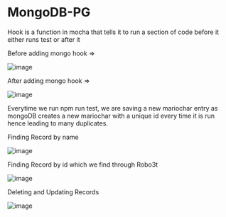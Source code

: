# MongoDB-PG
Hook is a function in mocha that tells it to run a section of code before it either runs test or after it

Before adding mongo hook => 

![image](https://user-images.githubusercontent.com/57283161/82694861-a7506700-9c81-11ea-9d2c-8fa9dec27ff3.png)

After adding mongo hook => 

![image](https://user-images.githubusercontent.com/57283161/82694954-ce0e9d80-9c81-11ea-828c-936f9da6ec99.png)

Everytime we run npm run test, we are saving a new mariochar entry as mongoDB creates a new mariochar with a unique id every time it is run hence leading to many duplicates.

Finding Record by name

![image](https://user-images.githubusercontent.com/57283161/82721521-5ff6c480-9cdb-11ea-9037-254ec2c42fa7.png)

Finding Record by id which we find through Robo3t

![image](https://user-images.githubusercontent.com/57283161/82721690-3e96d800-9cdd-11ea-8dad-c2260d8d0d9d.png)

Deleting and Updating Records

![image](https://user-images.githubusercontent.com/57283161/82722232-6fc5d700-9ce2-11ea-81cb-7c41f1bbf64f.png)


